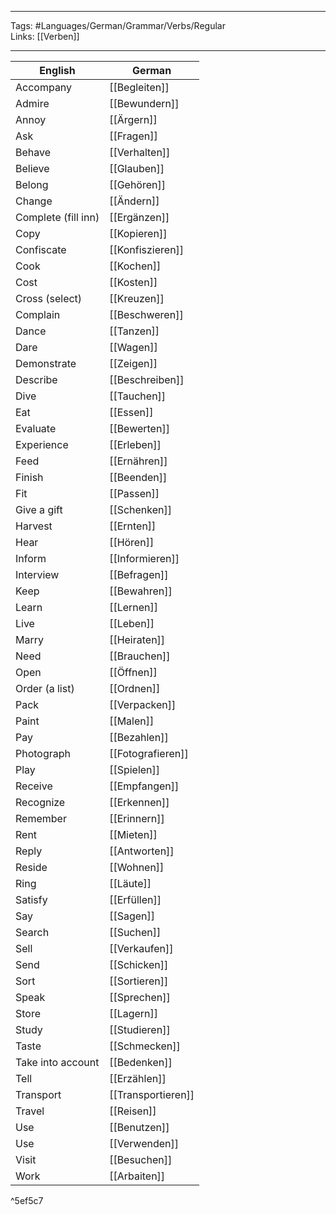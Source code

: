___
Tags: #Languages/German/Grammar/Verbs/Regular  
Links: [[Verben]]
___
English | German
------------ | ------------
Accompany | [[Begleiten]]
Admire | [[Bewundern]]
Annoy | [[Ärgern]]
Ask | [[Fragen]]
Behave | [[Verhalten]]
Believe | [[Glauben]]
Belong | [[Gehören]]
Change | [[Ändern]]
Complete (fill inn) | [[Ergänzen]]
Copy | [[Kopieren]]
Confiscate | [[Konfiszieren]]
Cook | [[Kochen]]
Cost | [[Kosten]]
Cross (select) | [[Kreuzen]]
Complain | [[Beschweren]]
Dance | [[Tanzen]]
Dare | [[Wagen]]
Demonstrate | [[Zeigen]]
Describe | [[Beschreiben]]
Dive | [[Tauchen]]
Eat | [[Essen]]
Evaluate | [[Bewerten]]
Experience | [[Erleben]]
Feed | [[Ernähren]]
Finish | [[Beenden]]
Fit | [[Passen]]
Give a gift | [[Schenken]]
Harvest | [[Ernten]]
Hear | [[Hören]]
Inform | [[Informieren]]
Interview | [[Befragen]]
Keep | [[Bewahren]]
Learn | [[Lernen]]
Live | [[Leben]]
Marry | [[Heiraten]]
Need | [[Brauchen]]
Open | [[Öffnen]]
Order (a list) | [[Ordnen]]
Pack | [[Verpacken]]
Paint | [[Malen]]
Pay | [[Bezahlen]]
Photograph | [[Fotografieren]]
Play | [[Spielen]]
Receive | [[Empfangen]]
Recognize | [[Erkennen]]
Remember | [[Erinnern]]
Rent | [[Mieten]]
Reply | [[Antworten]]
Reside | [[Wohnen]]
Ring | [[Läute]]
Satisfy | [[Erfüllen]]
Say | [[Sagen]]
Search | [[Suchen]]
Sell | [[Verkaufen]]
Send | [[Schicken]]
Sort | [[Sortieren]]
Speak | [[Sprechen]]
Store | [[Lagern]]
Study | [[Studieren]]
Taste | [[Schmecken]]
Take into account | [[Bedenken]]
Tell | [[Erzählen]]
Transport | [[Transportieren]]
Travel | [[Reisen]]
Use | [[Benutzen]]
Use | [[Verwenden]]
Visit | [[Besuchen]]
Work | [[Arbaiten]]

^5ef5c7